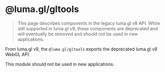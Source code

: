 # @luma.gl/gltools

> This page describes components in the legacy luma.gl v8 API. While still supported in luma.gl v9, these components are deprecated and will eventually be removed and should not be used in new applications.

From luma.gl v9, the `@luma.gl/gltools` exports the deprecated luma.gl v8 WebGL API.

This module should not be used in new applications.
